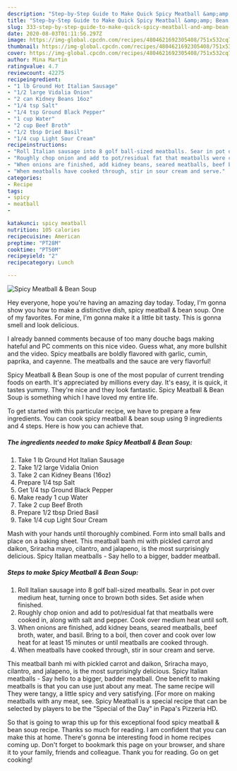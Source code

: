 ```yaml
---
description: "Step-by-Step Guide to Make Quick Spicy Meatball &amp;amp; Bean Soup"
title: "Step-by-Step Guide to Make Quick Spicy Meatball &amp;amp; Bean Soup"
slug: 333-step-by-step-guide-to-make-quick-spicy-meatball-and-amp-bean-soup
date: 2020-08-03T01:11:56.297Z
image: https://img-global.cpcdn.com/recipes/4804621692305408/751x532cq70/spicy-meatball-bean-soup-recipe-main-photo.jpg
thumbnail: https://img-global.cpcdn.com/recipes/4804621692305408/751x532cq70/spicy-meatball-bean-soup-recipe-main-photo.jpg
cover: https://img-global.cpcdn.com/recipes/4804621692305408/751x532cq70/spicy-meatball-bean-soup-recipe-main-photo.jpg
author: Mina Martin
ratingvalue: 4.7
reviewcount: 42275
recipeingredient:
- "1 lb Ground Hot Italian Sausage"
- "1/2 large Vidalia Onion"
- "2 can Kidney Beans 16oz"
- "1/4 tsp Salt"
- "1/4 tsp Ground Black Pepper"
- "1 cup Water"
- "2 cup Beef Broth"
- "1/2 tbsp Dried Basil"
- "1/4 cup Light Sour Cream"
recipeinstructions:
- "Roll Italian sausage into 8 golf ball-sized meatballs. Sear in pot over medium heat, turning once to brown both sides. Set aside when finished."
- "Roughly chop onion and add to pot/residual fat that meatballs were cooked in, along with salt and pepper. Cook over medium heat until soft."
- "When onions are finished, add kidney beans, seared meatballs, beef broth, water, and basil. Bring to a boil, then cover and cook over low heat for at least 15 minutes or until meatballs are cooked through."
- "When meatballs have cooked through, stir in sour cream and serve."
categories:
- Recipe
tags:
- spicy
- meatball
- 

katakunci: spicy meatball  
nutrition: 105 calories
recipecuisine: American
preptime: "PT28M"
cooktime: "PT50M"
recipeyield: "2"
recipecategory: Lunch

---
```



![Spicy Meatball &amp; Bean Soup](https://img-global.cpcdn.com/recipes/4804621692305408/751x532cq70/spicy-meatball-bean-soup-recipe-main-photo.jpg)

Hey everyone, hope you're having an amazing day today. Today, I'm gonna show you how to make a distinctive dish, spicy meatball &amp; bean soup. One of my favorites. For mine, I'm gonna make it a little bit tasty. This is gonna smell and look delicious.

I already banned comments because of too many douche bags making hateful and PC comments on this nice video. Guess what, any more bullshit and the video. Spicy meatballs are boldly flavored with garlic, cumin, paprika, and cayenne. The meatballs and the sauce are very flavorful!

Spicy Meatball &amp; Bean Soup is one of the most popular of current trending foods on earth. It's appreciated by millions every day. It's easy, it is quick, it tastes yummy. They're nice and they look fantastic. Spicy Meatball &amp; Bean Soup is something which I have loved my entire life.


To get started with this particular recipe, we have to prepare a few ingredients. You can cook spicy meatball &amp; bean soup using 9 ingredients and 4 steps. Here is how you can achieve that.

<!--inarticleads1-->

##### The ingredients needed to make Spicy Meatball &amp; Bean Soup:

1. Take 1 lb Ground Hot Italian Sausage
1. Take 1/2 large Vidalia Onion
1. Take 2 can Kidney Beans (16oz)
1. Prepare 1/4 tsp Salt
1. Get 1/4 tsp Ground Black Pepper
1. Make ready 1 cup Water
1. Take 2 cup Beef Broth
1. Prepare 1/2 tbsp Dried Basil
1. Take 1/4 cup Light Sour Cream


Mash with your hands until thoroughly combined. Form into small balls and place on a baking sheet. This meatball banh mi with pickled carrot and daikon, Sriracha mayo, cilantro, and jalapeno, is the most surprisingly delicious. Spicy Italian meatballs - Say hello to a bigger, badder meatball. 

<!--inarticleads2-->

##### Steps to make Spicy Meatball &amp; Bean Soup:

1. Roll Italian sausage into 8 golf ball-sized meatballs. Sear in pot over medium heat, turning once to brown both sides. Set aside when finished.
1. Roughly chop onion and add to pot/residual fat that meatballs were cooked in, along with salt and pepper. Cook over medium heat until soft.
1. When onions are finished, add kidney beans, seared meatballs, beef broth, water, and basil. Bring to a boil, then cover and cook over low heat for at least 15 minutes or until meatballs are cooked through.
1. When meatballs have cooked through, stir in sour cream and serve.


This meatball banh mi with pickled carrot and daikon, Sriracha mayo, cilantro, and jalapeno, is the most surprisingly delicious. Spicy Italian meatballs - Say hello to a bigger, badder meatball. One benefit to making meatballs is that you can use just about any meat. The same recipe will They were tangy, a little spicy and very satisfying. [For more on making meatballs with any meat, see. Spicy Meatball is a special recipe that can be selected by players to be the &#34;Special of the Day&#34; in Papa&#39;s Pizzeria HD. 

So that is going to wrap this up for this exceptional food spicy meatball &amp; bean soup recipe. Thanks so much for reading. I am confident that you can make this at home. There's gonna be interesting food in home recipes coming up. Don't forget to bookmark this page on your browser, and share it to your family, friends and colleague. Thank you for reading. Go on get cooking!

